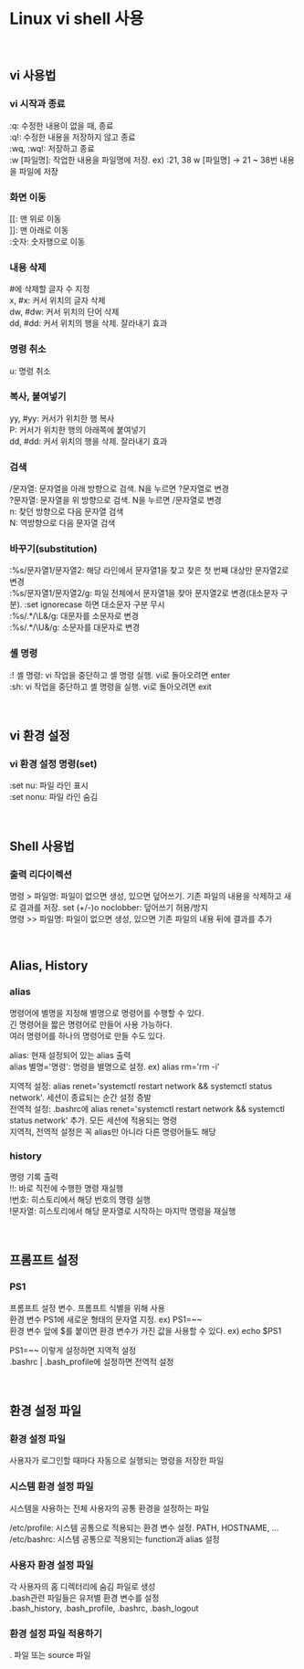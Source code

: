 # Linux vi shell 사용

<br/>

## vi 사용법
### vi 시작과 종료
:q: 수정한 내용이 없을 때, 종료  
:q!: 수정한 내용을 저장하지 않고 종료  
:wq, :wq!: 저장하고 종료  
:w [파일명]: 작업한 내용을 파일명에 저장. ex) :21, 38 w [파일명] -> 21 ~ 38번 내용을 파일에 저장  

### 화면 이동
[[: 맨 위로 이동  
]]: 맨 아래로 이동  
:숫자: 숫자행으로 이동  

### 내용 삭제
#에 삭제할 글자 수 지정  
x, #x: 커서 위치의 글자 삭제  
dw, #dw: 커서 위치의 단어 삭제  
dd, #dd: 커서 위치의 행을 삭제. 잘라내기 효과  

### 명령 취소
u: 명령 취소

### 복사, 붙여넣기
yy, #yy: 커서가 위치한 행 복사  
P: 커서가 위치한 행의 아래쪽에 붙여넣기  
dd, #dd: 커서 위치의 행을 삭제. 잘라내기 효과  

### 검색
/문자열: 문자열을 아래 방향으로 검색. N을 누르면 ?문자열로 변경  
?문자열: 문자열을 위 방향으로 검색. N을 누르면 /문자열로 변경  
n: 찾던 방향으로 다음 문자열 검색  
N: 역방향으로 다음 문자열 검색  

### 바꾸기(substitution)
:%s/문자열1/문자열2: 해당 라인에서 문자열1을 찾고 찾은 첫 번째 대상만 문자열2로 변경  
:%s/문자열1/문자열2/g: 파일 전체에서 문자열1을 찾아 문자열2로 변경(대소문자 구분). :set ignorecase 하면 대소문자 구분 무시  
:%s/.\*/\L&/g: 대문자를 소문자로 변경  
:%s/.\*/\U&/g: 소문자를 대문자로 변경

### 셸 명령
:! 셸 명령: vi 작업을 중단하고 셸 명령 실행. vi로 돌아오려면 enter  
:sh: vi 작업을 중단하고 셸 명령을 실행. vi로 돌아오려면 exit

<br/>

## vi 환경 설정
### vi 환경 설정 명령(set)
:set nu: 파일 라인 표시  
:set nonu: 파일 라인 숨김  


<br/>

## Shell 사용법
### 출력 리다이렉션
명령 > 파일명: 파일이 없으면 생성, 있으면 덮어쓰기. 기존 파일의 내용을 삭제하고 새로 결과를 저장. set (+/-)o noclobber: 덮어쓰기 허용/방지  
명령 >> 파일명: 파일이 없으면 생성, 있으면 기존 파일의 내용 뒤에 결과를 추가

<br/>

## Alias, History
### alias
명령어에 별명을 지정해 별명으로 명령어를 수행할 수 있다.  
긴 명령어을 짧은 명령어로 만들어 사용 가능하다.  
여러 명령어를 하나의 명령어로 만들 수도 있다.

alias: 현재 설정되어 있는 alias 출력  
alias 별명='명령': 명령을 별명으로 설정. ex) alias rm='rm -i'  

지역적 설정: alias renet='systemctl restart network && systemctl status network'. 세션이 종료되는 순간 설정 증발  
전역적 설정: .bashrc에 alias renet='systemctl restart network && systemctl status network' 추가. 모든 세션에 적용되는 명령  
지역적, 전역적 설정은 꼭 alias만 아니라 다른 명령어들도 해당

### history
명령 기록 출력  
!!: 바로 직전에 수행한 명령 재실행  
!번호: 히스토리에서 해당 번호의 명령 실행  
!문자열: 히스토리에서 해당 문자열로 시작하는 마지막 명령을 재실행  

<br/>

## 프롬프트 설정
### PS1
프롬프트 설정 변수. 프롬프트 식별을 위해 사용  
환경 변수 PS1에 새로운 형태의 문자열 지정. ex) PS1=~~  
환경 변수 앞에 $를 붙이면 환경 변수가 가진 값을 사용할 수 있다. ex) echo $PS1  

PS1=~~ 이렇게 설정하면 지역적 설정  
.bashrc | .bash_profile에 설정하면 전역적 설정

<br/>

## 환경 설정 파일
### 환경 설정 파일
사용자가 로그인할 때마다 자동으로 실행되는 명령을 저장한 파일

### 시스템 환경 설정 파일
시스템을 사용하는 전체 사용자의 공통 환경을 설정하는 파일

/etc/profile: 시스템 공통으로 적용되는 환경 변수 설정. PATH, HOSTNAME, ...  
/etc/bashrc: 시스템 공통으로 적용되는 function과 alias 설정

### 사용자 환경 설정 파일
각 사용자의 홈 디렉터리에 숨김 파일로 생성  
.bash관련 파일들은 유저별 환경 변수를 설정  
.bash_history, .bash_profile, .bashrc, .bash_logout

### 환경 설정 파일 적용하기
. 파일 또는 source 파일
